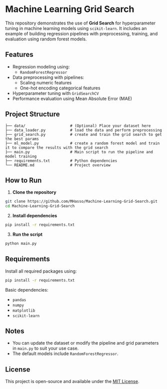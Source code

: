 # Machine Learning Grid Search

This repository demonstrates the use of **Grid Search** for hyperparameter tuning in machine learning models using `scikit-learn`. It includes an example of building regression pipelines with preprocessing, training, and evaluation using random forest models.

## Features

- Regression modeling using:
  - `RandomForestRegressor`
- Data preprocessing with pipelines:
  - Scaling numeric features
  - One-hot encoding categorical features
- Hyperparameter tuning with `GridSearchCV`
- Performance evaluation using Mean Absolute Error (MAE)

## Project Structure

```
├── data/                    # (Optional) Place your dataset here
├── data_loader.py           # load the data and perform preprocessing
├── grid_search.py           # create and train the grid search to get the best params
├── ml_model.py              # create a random forest model and train it to compare the results with the grid search
├── main.py                  # Main script to run the pipeline and model training
├── requirements.txt         # Python dependencies
└── README.md                # Project overview
```

## How to Run

1. **Clone the repository**
```bash
git clone https://github.com/MHasso/Machine-Learning-Grid-Search.git
cd Machine-Learning-Grid-Search
```

2. **Install dependencies**
```bash
pip install -r requirements.txt
```

3. **Run the script**
```bash
python main.py
```

## Requirements

Install all required packages using:

```bash
pip install -r requirements.txt
```

Basic dependencies:

- `pandas`
- `numpy`
- `matplotlib`
- `scikit-learn`

## Notes

- You can update the dataset or modify the pipeline and grid parameters in `main.py` to suit your use case.
- The default models include `RandomForestRegressor`.

## License

This project is open-source and available under the [MIT License](LICENSE).
